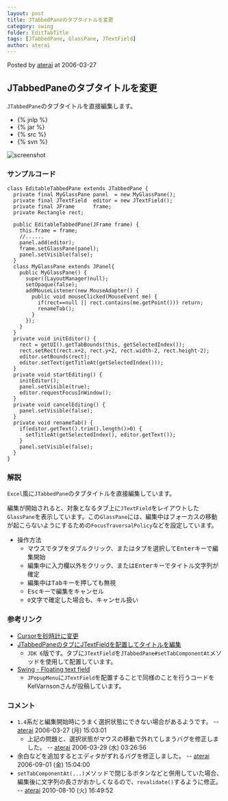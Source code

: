 ```yaml
---
layout: post
title: JTabbedPaneのタブタイトルを変更
category: swing
folder: EditTabTitle
tags: [JTabbedPane, GlassPane, JTextField]
author: aterai
---
```


Posted by [aterai](http://terai.xrea.jp/aterai.html) at 2006-03-27

## JTabbedPaneのタブタイトルを変更
`JTabbedPane`のタブタイトルを直接編集します。

- {% jnlp %}
- {% jar %}
- {% src %}
- {% svn %}

<!-- dummy comment line for breaking list -->

![screenshot](https://lh5.googleusercontent.com/_9Z4BYR88imo/TQTMGR-jIQI/AAAAAAAAAYo/g3tGLp5zrdY/s800/EditTabTitle.png)

### サンプルコード
<pre class="prettyprint"><code>class EditableTabbedPane extends JTabbedPane {
  private final MyGlassPane panel  = new MyGlassPane();
  private final JTextField  editor = new JTextField();
  private final JFrame      frame;
  private Rectangle rect;

  public EditableTabbedPane(JFrame frame) {
    this.frame = frame;
    //......
    panel.add(editor);
    frame.setGlassPane(panel);
    panel.setVisible(false);
  }
  class MyGlassPane extends JPanel{
    public MyGlassPane() {
      super((LayoutManager)null);
      setOpaque(false);
      addMouseListener(new MouseAdapter() {
        public void mouseClicked(MouseEvent me) {
          if(rect==null || rect.contains(me.getPoint())) return;
          renameTab();
        }
      });
    }
  }
  private void initEditor() {
    rect = getUI().getTabBounds(this, getSelectedIndex());
    rect.setRect(rect.x+2, rect.y+2, rect.width-2, rect.height-2);
    editor.setBounds(rect);
    editor.setText(getTitleAt(getSelectedIndex()));
  }
  private void startEditing() {
    initEditor();
    panel.setVisible(true);
    editor.requestFocusInWindow();
  }
  private void cancelEditing() {
    panel.setVisible(false);
  }
  private void renameTab() {
    if(editor.getText().trim().length()&gt;0) {
      setTitleAt(getSelectedIndex(), editor.getText());
    }
    panel.setVisible(false);
  }
}
</code></pre>

### 解説
`Excel`風に`JTabbedPane`のタブタイトルを直接編集しています。

編集が開始されると、対象となるタブ上に`JTextField`をレイアウトした`GlassPane`を表示しています。この`GlassPane`には、編集中はフォーカスの移動が起こらないようにするための`FocusTraversalPolicy`などを設定しています。

- 操作方法
    - マウスでタブをダブルクリック、またはタブを選択して<kbd>Enter</kbd>キーで編集開始
    - 編集中に入力欄以外をクリック、または<kbd>Enter</kbd>キーでタイトル文字列が確定
    - 編集中は<kbd>Tab</kbd>キーを押しても無視
    - <kbd>Esc</kbd>キーで編集をキャンセル
    - `0`文字で確定した場合も、キャンセル扱い

<!-- dummy comment line for breaking list -->

### 参考リンク
- [Cursorを砂時計に変更](http://terai.xrea.jp/Swing/WaitCursor.html)
- [JTabbedPaneのタブにJTextFieldを配置してタイトルを編集](http://terai.xrea.jp/Swing/TabTitleEditor.html)
    - `JDK 6`版です。タブに`JTextField`を`JTabbedPane#setTabComponentAt`メソッドを使用して配置しています。
- [Swing - Floating text field](https://forums.oracle.com/thread/1359811)
    - `JPopupMenu`に`JTextField`を配置することで同様のことを行うコードをKelVarnsonさんが投稿しています。

<!-- dummy comment line for breaking list -->

### コメント
- `1.4`系だと編集開始時にうまく選択状態にできない場合があるようです。 -- [aterai](http://terai.xrea.jp/aterai.html) 2006-03-27 (月) 15:03:01
    - 上記の問題と、選択状態がマウスの移動で外れてしまうバグを修正しました。 -- [aterai](http://terai.xrea.jp/aterai.html) 2006-03-29 (水) 03:26:56
- 余白などを追加するとエディタがずれるバグを修正しました。 -- [aterai](http://terai.xrea.jp/aterai.html) 2006-09-01 (金) 15:04:00
- `setTabComponentAt(...)`メソッドで閉じるボタンなどと併用していた場合、編集後に文字列の長さがおかしくなるので、`revalidate()`するように修正。 -- [aterai](http://terai.xrea.jp/aterai.html) 2010-08-10 (火) 16:49:52

<!-- dummy comment line for breaking list -->

